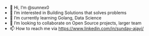 - 👋 Hi, I’m @sunnex0
- 👀 I’m interested in Building Solutions that solves problems 
- 🌱 I’m currently learning Golang, Data Science
- 💞️ I’m looking to collaborate on Open Source projects, larger team
- 📫 How to reach me via https://www.linkedin.com/in/sunday-ajayi/

<!---
sunnex0/sunnex0 is a ✨ special ✨ repository because its `README.md` (this file) appears on your GitHub profile.
You can click the Preview link to take a look at your changes.
--->
